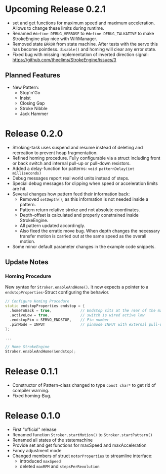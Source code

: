 # Upcoming Release 0.2.1
- set and get functions for maximum speed and maximum acceleration. Allows to change these limits during runtime.
- Renamed `#define DEBUG_VERBOSE` to `#define DEBUG_TALKATIVE` to make StrokeEngine play nice with WifiManager.
- Removed state `ERROR` from state machine. After tests with the servo this has become pointless. `disable()` and homing will clear any error state. 
- Fixed bug with missing implementation of inverted direction signal: https://github.com/theelims/StrokeEngine/issues/3

## Planned Features
- New Pattern:
  - Stop'n'Go
  - Insist
  - Closing Gap
  - Stroke Nibble
  - Jack Hammer

# Release 0.2.0
- Stroking-task uses suspend and resume instead of deleting and recreation to prevent heap fragmentation.
- Refined homing procedure. Fully configurable via a struct including front or back  switch and internal pull-up or pull-down resistors. 
- Added a delay-function for patterns: `void patternDelay(int milliseconds)`
- Debug messages report real world units instead of steps.
- Special debug messages for clipping when speed or acceleration limits are hit.
- Several changes how pattern feed their information back:
  - Removed `setDepth()`, as this information is not needed inside a pattern.
  - Pattern return relative stroke and not absolute coordinates.
  - Depth-offset is calculated and properly constrained inside StrokeEngine.
  - All pattern updated accordingly. 
  - Also fixed the erratic move bug. When depth changes the necessary transfer motion is carried out at the same speed as the overall motion.
- Some minor default parameter changes in the example code snippets.

## Update Notes
### Homing Procedure
New syntax for `Stroker.enableAndHome()`. It now expects a pointer to a `endstopProperties`-Struct configuring the  behavior.
```cpp
// Configure Homing Procedure
static endstopProperties endstop = {
  .homeToBack = true,             // Endstop sits at the rear of the machine
  .activeLow = true,              // switch is wired active low
  .endstopPin = SERVO_ENDSTOP,    // Pin number
  .pinMode = INPUT                // pinmode INPUT with external pull-up resistor
};

...

// Home StrokeEngine
Stroker.enableAndHome(&endstop);
```

# Release 0.1.1
- Constructor of Pattern-class changed to type `const char*` to get rid of compiler warning.
- Fixed homing-Bug.

# Release 0.1.0
- First "official" release
- Renamed function `Stroker.startMotion()` to `Stroker.startPattern()`
- Renamed all states of the statemachine
- Provide set and get functions for maxSpeed and maxAcceleration
- Fancy adjustment mode
- Changed members of struct `motorProperties` to streamline interface:
  - introduced `maxSpeed`
  - deleted `maxRPM` and `stepsPerRevolution`

